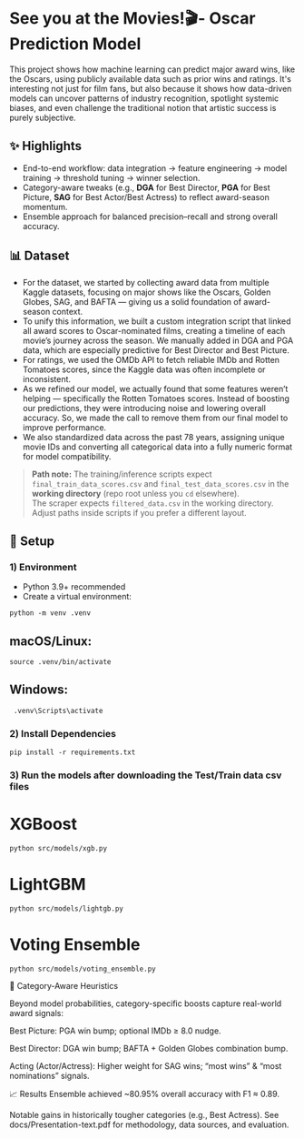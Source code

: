 # See you at the Movies!🎬- Oscar Prediction Model
This project shows how machine learning can predict major award wins, like the Oscars, using publicly available data such as prior wins and ratings. It's interesting not just for film fans, but also because it shows how data-driven models can uncover patterns of industry recognition, spotlight systemic biases, and even challenge the traditional notion that artistic success is purely subjective.


## ✨ Highlights
- End-to-end workflow: data integration → feature engineering → model training → threshold tuning → winner selection.
- Category-aware tweaks (e.g., **DGA** for Best Director, **PGA** for Best Picture, **SAG** for Best Actor/Best Actress) to reflect award-season momentum.
- Ensemble approach for balanced precision–recall and strong overall accuracy.

## 📊 Dataset
- For the dataset, we started by collecting award data from multiple Kaggle datasets, focusing on major shows like the Oscars, Golden Globes, SAG, and BAFTA — giving us a solid foundation of award-season context. 
- To unify this information, we built a custom integration script that linked all award scores to Oscar-nominated films, creating a timeline of each movie’s journey across the season. We manually added in DGA and PGA data, which are especially predictive for Best Director and Best Picture.
- For ratings, we used the OMDb API to fetch reliable IMDb and Rotten Tomatoes scores, since the Kaggle data was often incomplete or inconsistent.
- As we refined our model, we actually found that some features weren’t helping — specifically the Rotten Tomatoes scores. Instead of boosting our predictions, they were introducing noise and lowering overall accuracy. So, we made the call to remove them from our final model to improve performance.
- We also standardized data across the past 78 years, assigning unique movie IDs and converting all categorical data into a fully numeric format for model compatibility.


> **Path note:** The training/inference scripts expect `final_train_data_scores.csv` and `final_test_data_scores.csv` in the **working directory** (repo root unless you `cd` elsewhere).  
> The scraper expects `filtered_data.csv` in the working directory.  
> Adjust paths inside scripts if you prefer a different layout.

## 🔧 Setup

 ### 1) Environment
- Python 3.9+ recommended
- Create a virtual environment:

```
python -m venv .venv
```

## macOS/Linux:
```
source .venv/bin/activate
```
## Windows:
```
 .venv\Scripts\activate
```

### 2) Install Dependencies
```
pip install -r requirements.txt
```
### 3) Run the models after downloading the Test/Train data csv files
# XGBoost 
```python src/models/xgb.py```

# LightGBM 
```python src/models/lightgb.py```

# Voting Ensemble 
```python src/models/voting_ensemble.py```


🧪 Category-Aware Heuristics

Beyond model probabilities, category-specific boosts capture real-world award signals:

Best Picture: PGA win bump; optional IMDb ≥ 8.0 nudge.

Best Director: DGA win bump; BAFTA + Golden Globes combination bump.

Acting (Actor/Actress): Higher weight for SAG wins; “most wins” & “most nominations” signals.

📈 Results 
Ensemble achieved ~80.95% overall accuracy with F1 ≈ 0.89.

Notable gains in historically tougher categories (e.g., Best Actress).
See docs/Presentation-text.pdf for methodology, data sources, and evaluation.
